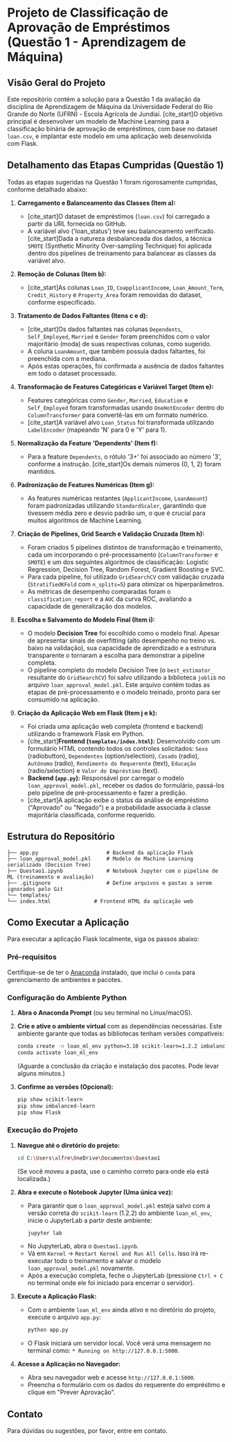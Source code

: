 # Projeto de Classificação de Aprovação de Empréstimos (Questão 1 - Aprendizagem de Máquina)

## Visão Geral do Projeto

Este repositório contém a solução para a Questão 1 da avaliação da disciplina de Aprendizagem de Máquina da Universidade Federal do Rio Grande do Norte (UFRN) - Escola Agrícola de Jundiaí. [cite_start]O objetivo principal é desenvolver um modelo de Machine Learning para a classificação binária de aprovação de empréstimos, com base no dataset `loan.csv`, e implantar este modelo em uma aplicação web desenvolvida com Flask.

## Detalhamento das Etapas Cumpridas (Questão 1)

Todas as etapas sugeridas na Questão 1 foram rigorosamente cumpridas, conforme detalhado abaixo:

1.  **Carregamento e Balanceamento das Classes (Item a):**
    * [cite_start]O dataset de empréstimos (`loan.csv`) foi carregado a partir da URL fornecida no GitHub.
    * A variável alvo ('loan_status') teve seu balanceamento verificado. [cite_start]Dada a natureza desbalanceada dos dados, a técnica `SMOTE` (Synthetic Minority Over-sampling Technique) foi aplicada dentro dos pipelines de treinamento para balancear as classes da variável alvo.

2.  **Remoção de Colunas (Item b):**
    * [cite_start]As colunas `Loan_ID`, `CoapplicantIncome`, `Loan_Amount_Term`, `Credit_History` e `Property_Area` foram removidas do dataset, conforme especificado.

3.  **Tratamento de Dados Faltantes (Itens c e d):**
    * [cite_start]Os dados faltantes nas colunas `Dependents`, `Self_Employed`, `Married` e `Gender` foram preenchidos com o valor majoritário (moda) de suas respectivas colunas, como sugerido.
    * A coluna `LoanAmount`, que também possuía dados faltantes, foi preenchida com a mediana.
    * Após estas operações, foi confirmada a ausência de dados faltantes em todo o dataset processado.

4.  **Transformação de Features Categóricas e Variável Target (Item e):**
    * Features categóricas como `Gender`, `Married`, `Education` e `Self_Employed` foram transformadas usando `OneHotEncoder` dentro do `ColumnTransformer` para convertê-las em um formato numérico.
    * [cite_start]A variável alvo `Loan_Status` foi transformada utilizando `LabelEncoder` (mapeando 'N' para 0 e 'Y' para 1).

5.  **Normalização da Feature 'Dependents' (Item f):**
    * Para a feature `Dependents`, o rótulo '3+' foi associado ao número '3', conforme a instrução. [cite_start]Os demais números (0, 1, 2) foram mantidos.

6.  **Padronização de Features Numéricas (Item g):**
    * As features numéricas restantes (`ApplicantIncome`, `LoanAmount`) foram padronizadas utilizando `StandardScaler`, garantindo que tivessem média zero e desvio padrão um, o que é crucial para muitos algoritmos de Machine Learning.

7.  **Criação de Pipelines, Grid Search e Validação Cruzada (Item h):**
    * Foram criados 5 pipelines distintos de transformação e treinamento, cada um incorporando o pré-processamento (`ColumnTransformer` e `SMOTE`) e um dos seguintes algoritmos de classificação: Logistic Regression, Decision Tree, Random Forest, Gradient Boosting e SVC.
    * Para cada pipeline, foi utilizado `GridSearchCV` com validação cruzada (`StratifiedKFold` com `n_splits=5`) para otimizar os hiperparâmetros.
    * As métricas de desempenho comparadas foram o `classification_report` e a `AUC` da curva ROC, avaliando a capacidade de generalização dos modelos.

8.  **Escolha e Salvamento do Modelo Final (Item i):**
    * O modelo **Decision Tree** foi escolhido como o modelo final. Apesar de apresentar sinais de overfitting (alto desempenho no treino vs. baixo na validação), sua capacidade de aprendizado e a estrutura transparente o tornaram a escolha para demonstrar a pipeline completa.
    * O pipeline completo do modelo Decision Tree (o `best_estimator_` resultante do `GridSearchCV`) foi salvo utilizando a biblioteca `joblib` no arquivo `loan_approval_model.pkl`. Este arquivo contém todas as etapas de pré-processamento e o modelo treinado, pronto para ser consumido na aplicação.

9.  **Criação da Aplicação Web em Flask (Item j e k):**
    * Foi criada uma aplicação web completa (frontend e backend) utilizando o framework Flask em Python.
    * [cite_start]**Frontend (`templates/index.html`):** Desenvolvido com um formulário HTML contendo todos os controles solicitados: `Sexo` (radiobutton), `Dependentes` (option/selection), `Casado` (radio), `Autônomo` (radio), `Rendimento do Requerente` (text), `Educação` (radio/selection) e `Valor do Empréstimo` (text).
    * **Backend (`app.py`):** Responsável por carregar o modelo `loan_approval_model.pkl`, receber os dados do formulário, passá-los pelo pipeline de pré-processamento e fazer a predição.
    * [cite_start]A aplicação exibe o status da análise de empréstimo ("Aprovado" ou "Negado") e a probabilidade associada à classe majoritária classificada, conforme requerido.

## Estrutura do Repositório

```Questao1/
├── app.py                      # Backend da aplicação Flask
├── loan_approval_model.pkl     # Modelo de Machine Learning serializado (Decision Tree)
├── Questao1.ipynb              # Notebook Jupyter com o pipeline de ML (treinamento e avaliação)
├── .gitignore                  # Define arquivos e pastas a serem ignorados pelo Git
└── templates/
└── index.html              # Frontend HTML da aplicação web
```
## Como Executar a Aplicação

Para executar a aplicação Flask localmente, siga os passos abaixo:

### Pré-requisitos

Certifique-se de ter o [Anaconda](https://www.anaconda.com/products/individual) instalado, que inclui o `conda` para gerenciamento de ambientes e pacotes.

### Configuração do Ambiente Python

1.  **Abra o Anaconda Prompt** (ou seu terminal no Linux/macOS).
2.  **Crie e ative o ambiente virtual** com as dependências necessárias. Este ambiente garante que todas as bibliotecas tenham versões compatíveis:

    ```bash
    conda create -n loan_ml_env python=3.10 scikit-learn=1.2.2 imbalanced-learn=0.10.1 pandas numpy Flask joblib matplotlib seaborn jupyterlab -c conda-forge -y
    conda activate loan_ml_env
    ```
    (Aguarde a conclusão da criação e instalação dos pacotes. Pode levar alguns minutos.)

3.  **Confirme as versões (Opcional):**
    ```bash
    pip show scikit-learn
    pip show imbalanced-learn
    pip show Flask
    ```

### Execução do Projeto

1.  **Navegue até o diretório do projeto:**
    ```bash
    cd C:\Users\alfre\OneDrive\Documentos\Questao1
    ```
    (Se você moveu a pasta, use o caminho correto para onde ela está localizada.)

2.  **Abra e execute o Notebook Jupyter (Uma única vez):**
    * Para garantir que o `loan_approval_model.pkl` esteja salvo com a versão correta do `scikit-learn` (1.2.2) do ambiente `loan_ml_env`, inicie o JupyterLab a partir deste ambiente:
        ```bash
        jupyter lab
        ```
    * No JupyterLab, abra o `Questao1.ipynb`.
    * Vá em `Kernel` -> `Restart Kernel and Run All Cells`. Isso irá re-executar todo o treinamento e salvar o modelo `loan_approval_model.pkl` novamente.
    * Após a execução completa, feche o JupyterLab (pressione `Ctrl + C` no terminal onde ele foi iniciado para encerrar o servidor).

3.  **Execute a Aplicação Flask:**
    * Com o ambiente `loan_ml_env` ainda ativo e no diretório do projeto, execute o arquivo `app.py`:
        ```bash
        python app.py
        ```
    * O Flask iniciará um servidor local. Você verá uma mensagem no terminal como: `* Running on http://127.0.0.1:5000`.

4.  **Acesse a Aplicação no Navegador:**
    * Abra seu navegador web e acesse `http://127.0.0.1:5000`.
    * Preencha o formulário com os dados do requerente do empréstimo e clique em "Prever Aprovação".

## Contato

Para dúvidas ou sugestões, por favor, entre em contato.



